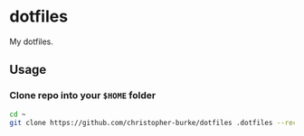 # dotfiles
My dotfiles.

## Usage

### Clone repo into your `$HOME` folder

```zsh
cd ~
git clone https://github.com/christopher-burke/dotfiles .dotfiles --recursive
```